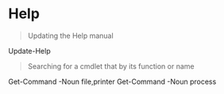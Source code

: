 # Help
> Updating the Help manual

Update-Help

> Searching for a cmdlet that by its function or name

Get-Command -Noun file,printer
Get-Command -Noun process
